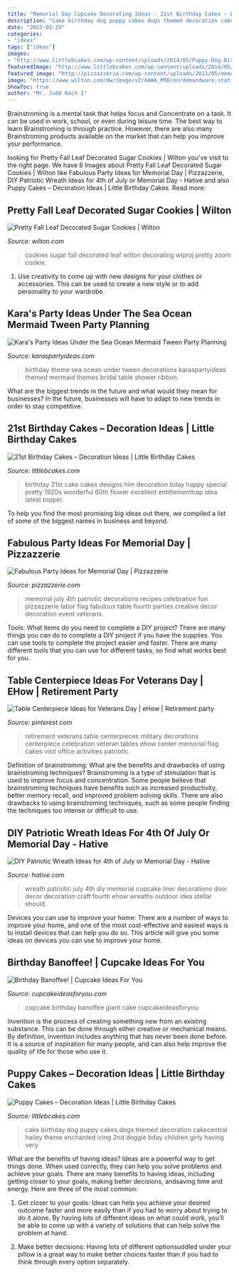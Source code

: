 ```yaml
---
title: "Memorial Day Cupcake Decorating Ideas - 21st Birthday Cakes – Decoration Ideas"
description: "Cake birthday dog puppy cakes dogs themed decoration cakecentral hailey theme enchanted icing 2nd doggie bday children girly having very"
date: "2023-03-29"
categories:
- "ideas"
tags: ["ideas"]
images:
- "http://www.littlebcakes.com/wp-content/uploads/2014/05/Puppy-Dog-Birthday-Cakes.jpg"
featuredImage: "http://www.littlebcakes.com/wp-content/uploads/2014/05/Puppy-Dog-Birthday-Cakes.jpg"
featured_image: "http://pizzazzerie.com/wp-content/uploads/2011/05/memorial-day-party-ideas-e1306126098967.jpg"
image: "https://www.wilton.com/dw/image/v2/AAWA_PRD/on/demandware.static/-/Sites-wilton-project-master/default/dwc458e639/images/project/WLPROJ-8695/WLPROJ-8695-fall-leaf-decorated-sugar-cookies.jpg?sw=1440&amp;sh=750&amp;sm=fit"
ShowToc: true
author: "Mr. Judd Koch I"
---
```



Brainstroming is a mental task that helps focus and Concentrate on a task. It can be used in work, school, or even during leisure time. The best way to learn Brainstroming is through practice. However, there are also many Brainstroming products available on the market that can help you improve your performance.

	

		
looking for Pretty Fall Leaf Decorated Sugar Cookies | Wilton you've visit to the right page. We have 8 Images about Pretty Fall Leaf Decorated Sugar Cookies | Wilton like Fabulous Party Ideas for Memorial Day | Pizzazzerie, DIY Patriotic Wreath Ideas for 4th of July or Memorial Day - Hative and also Puppy Cakes – Decoration Ideas | Little Birthday Cakes. Read more:
		
    
## Pretty Fall Leaf Decorated Sugar Cookies | Wilton

<img loading=lazy src="https://www.wilton.com/dw/image/v2/AAWA_PRD/on/demandware.static/-/Sites-wilton-project-master/default/dwc458e639/images/project/WLPROJ-8695/WLPROJ-8695-fall-leaf-decorated-sugar-cookies.jpg?sw=1440&amp;sh=750&amp;sm=fit" onerror="this.onerror=null;this.src='https://tse4.mm.bing.net/th?id=OIP.akWCaoY_WGIGompxH-J_AQHaHa&amp;pid=15.1';" alt="Pretty Fall Leaf Decorated Sugar Cookies | Wilton">

_Source: wilton.com_

>cookies sugar fall decorated leaf wilton decorating wlproj pretty zoom cookie. 

	

1. Use creativity to come up with new designs for your clothes or accessories. This can be used to create a new style or to add personality to your wardrobe.

    
## Kara&#039;s Party Ideas Under The Sea Ocean Mermaid Tween Party Planning

<img loading=lazy src="https://www.karaspartyideas.com/wp-content/uploads/2013/04/Ocean_Theme-6-of-49_600x900.jpg" onerror="this.onerror=null;this.src='https://tse4.mm.bing.net/th?id=OIP.PidGxx7wG7Bp0jQGL1w0gQHaLH&amp;pid=15.1';" alt="Kara&#039;s Party Ideas Under the Sea Ocean Mermaid Tween Party Planning">

_Source: karaspartyideas.com_

>birthday theme sea ocean under tween decorations karaspartyideas themed mermaid themes bridal table shower ribbon. 

	

What are the biggest trends in the future and what would they mean for businesses?
In the future, businesses will have to adapt to new trends in order to stay competitive.

    
## 21st Birthday Cakes – Decoration Ideas | Little Birthday Cakes

<img loading=lazy src="http://www.littlebcakes.com/wp-content/uploads/2014/02/Birthday-Cakes-For-21st-Birthday.jpg" onerror="this.onerror=null;this.src='https://tse4.mm.bing.net/th?id=OIP.NikVOpt4unjlN0whJu3w1AHaH5&amp;pid=15.1';" alt="21st Birthday Cakes – Decoration Ideas | Little Birthday Cakes">

_Source: littlebcakes.com_

>birthday 21st cake cakes designs him decoration bday happy special pretty 1920s wonderful 60th flower excellent entitlementtrap idea latest topper. 

	

To help you find the most promising big ideas out there, we compiled a list of some of the biggest names in business and beyond.

    
## Fabulous Party Ideas For Memorial Day | Pizzazzerie

<img loading=lazy src="http://pizzazzerie.com/wp-content/uploads/2011/05/memorial-day-party-ideas-e1306126098967.jpg" onerror="this.onerror=null;this.src='https://tse4.mm.bing.net/th?id=OIP.R-ar1tOorSmz1BSncdfXuAHaLH&amp;pid=15.1';" alt="Fabulous Party Ideas for Memorial Day | Pizzazzerie">

_Source: pizzazzerie.com_

>memorial july 4th patriotic decorations recipes celebration fun pizzazzerie labor flag fabulous table fourth parties creative decor decoration event veterans. 

	

Tools: What items do you need to complete a DIY project?
There are many things you can do to complete a DIY project if you have the supplies. You can use tools to complete the project easier and faster. There are many different tools that you can use for different tasks, so find what works best for you.

    
## Table Centerpiece Ideas For Veterans Day | EHow | Retirement Party

<img loading=lazy src="https://i.pinimg.com/originals/0b/88/9c/0b889c1749bc63834553d24aed13bd51.jpg" onerror="this.onerror=null;this.src='https://tse3.mm.bing.net/th?id=OIP.RTCaT8snGGk6EPAe4i8NZQAAAA&amp;pid=15.1';" alt="Table Centerpiece Ideas for Veterans Day | eHow | Retirement party">

_Source: pinterest.com_

>retirement veterans table centerpieces military decorations centerpiece celebration veteran tables ehow center memorial flag cakes visit office activities patriotic. 

	

Definition of brainstroming: What are the benefits and drawbacks of using brainstroming techniques?
Brainstroming is a type of stimulation that is used to improve focus and concentration. Some people believe that brainstroming techniques have benefits such as increased productivity, better memory recall, and improved problem solving skills. There are also drawbacks to using brainstroming techniques, such as some people finding the techniques too intense or difficult to use.

    
## DIY Patriotic Wreath Ideas For 4th Of July Or Memorial Day - Hative

<img loading=lazy src="https://hative.com/wp-content/uploads/2015/03/patriotic-wreaths/1-patriotic-wreath-decoration-idea.jpg" onerror="this.onerror=null;this.src='https://tse2.mm.bing.net/th?id=OIP.TlVkDPjUxdE7MyP76j5dmgHaLD&amp;pid=15.1';" alt="DIY Patriotic Wreath Ideas for 4th of July or Memorial Day - Hative">

_Source: hative.com_

>wreath patriotic july 4th diy memorial cupcake liner decorations door decor decoration craft fourth ehow wreaths outdoor idea stellar should. 

	

Devices you can use to improve your home:
There are a number of ways to improve your home, and one of the most cost-effective and easiest ways is to install devices that can help you do so. This article will give you some ideas on devices you can use to improve your home.

    
## Birthday Banoffee! | Cupcake Ideas For You

<img loading=lazy src="http://cupcakeideasforyou.com/wp-content/uploads/IMG-20120324-00638.jpg" onerror="this.onerror=null;this.src='https://tse2.mm.bing.net/th?id=OIP.Pf-3cuzfUXwX5axBPrCmugHaJ7&amp;pid=15.1';" alt="Birthday Banoffee! | Cupcake Ideas For You">

_Source: cupcakeideasforyou.com_

>cupcake birthday banoffee giant cake cupcakeideasforyou. 

	

Invention is the process of creating something new from an existing substance. This can be done through either creative or mechanical means. By definition, invention includes anything that has never been done before. It is a source of inspiration for many people, and can also help improve the quality of life for those who use it.

    
## Puppy Cakes – Decoration Ideas | Little Birthday Cakes

<img loading=lazy src="http://www.littlebcakes.com/wp-content/uploads/2014/05/Puppy-Dog-Birthday-Cakes.jpg" onerror="this.onerror=null;this.src='https://tse4.mm.bing.net/th?id=OIP.XNR6s9rcIDKtg-5bbCi3twHaJm&amp;pid=15.1';" alt="Puppy Cakes – Decoration Ideas | Little Birthday Cakes">

_Source: littlebcakes.com_

>cake birthday dog puppy cakes dogs themed decoration cakecentral hailey theme enchanted icing 2nd doggie bday children girly having very. 

	

What are the benefits of having ideas?
Ideas are a powerful way to get things done. When used correctly, they can help you solve problems and achieve your goals. There are many benefits to having ideas, including getting closer to your goals, making better decisions, andsaving time and energy. Here are three of the most common: 
1. Get closer to your goals: Ideas can help you achieve your desired outcome faster and more easily than if you had to worry about trying to do it alone. By having lots of different ideas on what could work, you’ll be able to come up with a variety of solutions that can help solve the problem at hand.

2. Make better decisions: Having lots of different optionsuddled under your pillow is a great way to make better choices faster than if you had to think through every option separately.

